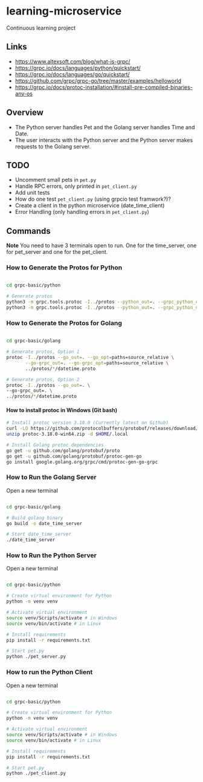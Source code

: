 # learning-microservice
Continuous learning project

## Links
* https://www.altexsoft.com/blog/what-is-grpc/
* https://grpc.io/docs/languages/python/quickstart/
* https://grpc.io/docs/languages/go/quickstart/
* https://github.com/grpc/grpc-go/tree/master/examples/helloworld
* https://grpc.io/docs/protoc-installation/#install-pre-compiled-binaries-any-os

## Overview
* The Python server handles Pet and the Golang server handles Time and Date.
* The user interacts with the Python server and the Python server makes requests to the Golang server.

## TODO

* Uncomment small pets in `pet.py`
* Handle RPC errors, only printed in `pet_client.py`
* Add unit tests
* How do one test `pet_client.py` (using grpcio test framwork?)?
* Create a client in the python microservice (date_time_client)
* Error Handling (only handling errors in `pet_client.py`)

## Commands

**Note** You need to have 3 terminals open to run. One for the time_server, one for pet_server and one for the pet_client.

### How to Generate the Protos for Python

```bash

cd grpc-basic/python

# Generate protos
python3 -m grpc.tools.protoc -I../protos --python_out=. --grpc_python_out=. ../protos/*/datetime.proto
python3 -m grpc.tools.protoc -I../protos --python_out=. --grpc_python_out=. ../protos/*/pet.proto

```

### How to Generate the Protos for Golang

```bash

cd grpc-basic/golang

# Generate protos, Option 1
protoc -I../protos --go_out=. --go_opt=paths=source_relative \
       --go-grpc_out=. --go-grpc_opt=paths=source_relative \
       ../protos/*/datetime.proto

# Generate protos, Option 2
protoc -I../protos --go_out=. \
--go-grpc_out=. \
../protos/*/datetime.proto

```

#### How to install protoc in Windows (Git bash)


```bash
# Install protoc version 3.18.0 (Currently latest on Github)
curl -LO https://github.com/protocolbuffers/protobuf/releases/download/v3.18.0/protoc-3.18.0-win64.zip
unzip protoc-3.18.0-win64.zip -d $HOME/.local

# Install Golang protoc dependencies
go get -u github.com/golang/protobuf/proto
go get -u github.com/golang/protobuf/protoc-gen-go
go install google.golang.org/grpc/cmd/protoc-gen-go-grpc

```

### How to Run the Golang Server

Open a new terminal

```bash

cd grpc-basic/golang

# Build golang binary
go build -o date_time_server

# Start date_time_server
./date_time_server

```

### How to Run the Python Server

Open a new terminal

```bash

cd grpc-basic/python

# Create virtual environment for Python
python -m venv venv

# Activate virtual environment
source venv/Scripts/activate # in Windows
source venv/bin/activate # in Linux

# Install requirements
pip install -r requirements.txt

# Start pet.py
python ./pet_server.py

```

### How to run the Python Client

Open a new terminal

```bash

cd grpc-basic/python

# Create virtual environment for Python
python -m venv venv

# Activate virtual environment
source venv/Scripts/activate # in Windows
source venv/bin/activate # in Linux

# Install requirements
pip install -r requirements.txt

# Start pet.py
python ./pet_client.py

```
